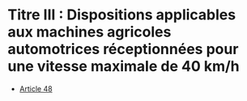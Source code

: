 # Titre III : Dispositions applicables aux machines agricoles automotrices réceptionnées pour une vitesse maximale de 40 km/h

- [Article 48](article-48.md)
